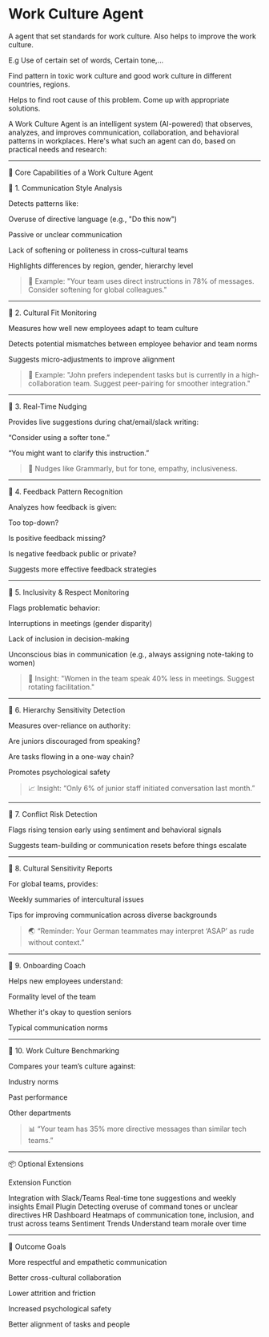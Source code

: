 # Work Culture Agent

A agent that set standards for work culture. Also helps to improve the work culture.

E.g Use of certain set of words, Certain tone,...

Find pattern in toxic work culture and good work culture in different countries, regions.

Helps to find root cause of this problem. Come up with appropriate solutions.

A Work Culture Agent is an intelligent system (AI-powered) that observes, analyzes, and improves communication, collaboration, and behavioral patterns in workplaces. Here's what such an agent can do, based on practical needs and research:

---

🧠 Core Capabilities of a Work Culture Agent

🔹 1. Communication Style Analysis

Detects patterns like:

Overuse of directive language (e.g., "Do this now")

Passive or unclear communication

Lack of softening or politeness in cross-cultural teams


Highlights differences by region, gender, hierarchy level


> 🧠 Example: "Your team uses direct instructions in 78% of messages. Consider softening for global colleagues."




---

🔹 2. Cultural Fit Monitoring

Measures how well new employees adapt to team culture

Detects potential mismatches between employee behavior and team norms

Suggests micro-adjustments to improve alignment


> 🧠 Example: "John prefers independent tasks but is currently in a high-collaboration team. Suggest peer-pairing for smoother integration."




---

🔹 3. Real-Time Nudging

Provides live suggestions during chat/email/slack writing:

“Consider using a softer tone.”

“You might want to clarify this instruction.”



> 🔔 Nudges like Grammarly, but for tone, empathy, inclusiveness.




---

🔹 4. Feedback Pattern Recognition

Analyzes how feedback is given:

Too top-down?

Is positive feedback missing?

Is negative feedback public or private?


Suggests more effective feedback strategies


---

🔹 5. Inclusivity & Respect Monitoring

Flags problematic behavior:

Interruptions in meetings (gender disparity)

Lack of inclusion in decision-making

Unconscious bias in communication (e.g., always assigning note-taking to women)



> 🧠 Insight: "Women in the team speak 40% less in meetings. Suggest rotating facilitation."


---

🔹 6. Hierarchy Sensitivity Detection

Measures over-reliance on authority:

Are juniors discouraged from speaking?

Are tasks flowing in a one-way chain?


Promotes psychological safety


> 📈 Insight: “Only 6% of junior staff initiated conversation last month.”


---

🔹 7. Conflict Risk Detection

Flags rising tension early using sentiment and behavioral signals

Suggests team-building or communication resets before things escalate



---

🔹 8. Cultural Sensitivity Reports

For global teams, provides:

Weekly summaries of intercultural issues

Tips for improving communication across diverse backgrounds



> 🌏 “Reminder: Your German teammates may interpret ‘ASAP’ as rude without context.”




---

🔹 9. Onboarding Coach

Helps new employees understand:

Formality level of the team

Whether it's okay to question seniors

Typical communication norms




---

🔹 10. Work Culture Benchmarking

Compares your team’s culture against:

Industry norms

Past performance

Other departments



> 📊 “Your team has 35% more directive messages than similar tech teams.”




---

📦 Optional Extensions

Extension	Function

Integration with Slack/Teams	 Real-time tone suggestions and weekly insights
Email Plugin	Detecting overuse of command tones or unclear directives
HR Dashboard	Heatmaps of communication tone, inclusion, and trust across teams
Sentiment Trends	Understand team morale over time



---

🎯 Outcome Goals

More respectful and empathetic communication

Better cross-cultural collaboration

Lower attrition and friction

Increased psychological safety

Better alignment of tasks and people

